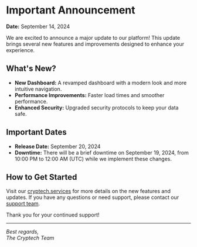 # Important Announcement

**Date:** September 14, 2024

We are excited to announce a major update to our platform! This update brings several new features and improvements designed to enhance your experience.

## What's New?

- **New Dashboard:** A revamped dashboard with a modern look and more intuitive navigation.
- **Performance Improvements:** Faster load times and smoother performance.
- **Enhanced Security:** Upgraded security protocols to keep your data safe.

## Important Dates

- **Release Date:** September 20, 2024
- **Downtime:** There will be a brief downtime on September 19, 2024, from 10:00 PM to 12:00 AM (UTC) while we implement these changes.

## How to Get Started

Visit our [cryptech.services](https://cryptech.services) for more details on the new features and updates. If you have any questions or need support, please contact our [support team](mailto:inquries@cryptech.services).

Thank you for your continued support!

---

*Best regards,*  
*The Cryptech Team*
